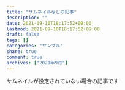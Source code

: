 ```yaml
---
title: "サムネイルなしの記事"
description: ""
date: 2021-09-10T18:17:52+09:00
lastmod: 2021-09-10T18:17:52+09:00
draft: false
tags: []
categories: "サンプル"
share: true
comment: true
archives: ["2021年9月"]
---
```


サムネイルが設定されていない場合の記事です
